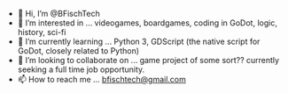 - 👋 Hi, I’m @BFischTech
- 👀 I’m interested in ... videogames, boardgames, coding in GoDot, logic, history, sci-fi
- 🌱 I’m currently learning ... Python 3, GDScript (the native script for GoDot, closely related to Python)
- 💞️ I’m looking to collaborate on ... game project of some sort??  currently seeking a full time job opportunity. 
- 📫 How to reach me ... bfischtech@gmail.com

<!---
BFischTech/BFischTech is a ✨ special ✨ repository because its `README.md` (this file) appears on your GitHub profile.
You can click the Preview link to take a look at your changes.
--->
